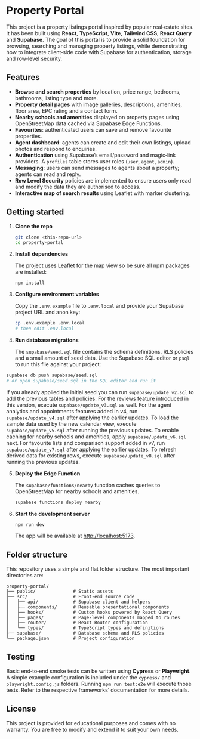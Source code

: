 # Property Portal

This project is a property listings portal inspired by popular real‑estate sites. It has been built using **React**, **TypeScript**, **Vite**, **Tailwind CSS**, **React Query** and **Supabase**. The goal of this portal is to provide a solid foundation for browsing, searching and managing property listings, while demonstrating how to integrate client‑side code with Supabase for authentication, storage and row‑level security.

## Features

- **Browse and search properties** by location, price range, bedrooms, bathrooms, listing type and more.
- **Property detail pages** with image galleries, descriptions, amenities, floor area, EPC rating and a contact form.
- **Nearby schools and amenities** displayed on property pages using OpenStreetMap data cached via Supabase Edge Functions.
- **Favourites**: authenticated users can save and remove favourite properties.
- **Agent dashboard**: agents can create and edit their own listings, upload photos and respond to enquiries.
- **Authentication** using Supabase’s email/password and magic‑link providers. A `profiles` table stores user roles (`user`, `agent`, `admin`).
- **Messaging**: users can send messages to agents about a property; agents can read and reply.
- **Row Level Security** policies are implemented to ensure users only read and modify the data they are authorised to access.
- **Interactive map of search results** using Leaflet with marker clustering.

## Getting started

1. **Clone the repo**

   ```bash
   git clone <this-repo-url>
   cd property-portal
   ```

2. **Install dependencies**

   The project uses Leaflet for the map view so be sure all npm packages are installed:

   ```bash
   npm install
   ```

3. **Configure environment variables**

   Copy the `.env.example` file to `.env.local` and provide your Supabase project URL and anon key:

   ```bash
   cp .env.example .env.local
   # then edit .env.local
   ```

4. **Run database migrations**

   The `supabase/seed.sql` file contains the schema definitions, RLS policies and a small amount of seed data. Use the Supabase SQL editor or `psql` to run this file against your project:

```bash
supabase db push supabase/seed.sql
# or open supabase/seed.sql in the SQL editor and run it
```

If you already applied the initial seed you can run `supabase/update_v2.sql`
to add the previous tables and policies. For the reviews feature introduced in
this version, execute `supabase/update_v3.sql` as well.
For the agent analytics and appointments features added in v4, run
`supabase/update_v4.sql` after applying the earlier updates. To load the
sample data used by the new calendar view, execute `supabase/update_v5.sql`
after running the previous updates. To enable caching for nearby schools and
amenities, apply `supabase/update_v6.sql` next.
For favourite lists and comparison support added in v7, run
`supabase/update_v7.sql` after applying the earlier updates.
To refresh derived data for existing rows, execute `supabase/update_v8.sql`
after running the previous updates.

5. **Deploy the Edge Function**

   The `supabase/functions/nearby` function caches queries to OpenStreetMap for
   nearby schools and amenities.

   ```bash
   supabase functions deploy nearby
   ```

6. **Start the development server**

   ```bash
   npm run dev
   ```

   The app will be available at [http://localhost:5173](http://localhost:5173).

## Folder structure

This repository uses a simple and flat folder structure. The most important directories are:

```
property-portal/
├── public/              # Static assets
├── src/                 # Front‑end source code
│   ├── api/             # Supabase client and helpers
│   ├── components/      # Reusable presentational components
│   ├── hooks/           # Custom hooks powered by React Query
│   ├── pages/           # Page‑level components mapped to routes
│   ├── router/          # React Router configuration
│   └── types/           # TypeScript types and definitions
├── supabase/            # Database schema and RLS policies
└── package.json         # Project configuration
```

## Testing

Basic end‑to‑end smoke tests can be written using **Cypress** or **Playwright**. A simple example configuration is included under the `cypress/` and `playwright.config.js` folders. Running `npm run test:e2e` will execute those tests. Refer to the respective frameworks’ documentation for more details.

## License

This project is provided for educational purposes and comes with no warranty. You are free to modify and extend it to suit your own needs.

